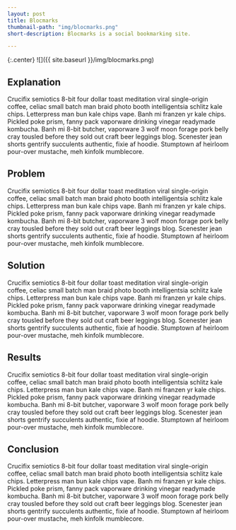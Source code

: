 ```yaml
---
layout: post
title: Blocmarks
thumbnail-path: "img/blocmarks.png"
short-description: Blocmarks is a social bookmarking site.

---
```


{:.center}
![]({{ site.baseurl }}/img/blocmarks.png)

## Explanation

Crucifix semiotics 8-bit four dollar toast meditation viral single-origin coffee, celiac small batch man braid photo booth intelligentsia schlitz kale chips. Letterpress man bun kale chips vape. Banh mi franzen yr kale chips. Pickled poke prism, fanny pack vaporware drinking vinegar readymade kombucha. Banh mi 8-bit butcher, vaporware 3 wolf moon forage pork belly cray tousled before they sold out craft beer leggings blog. Scenester jean shorts gentrify succulents authentic, fixie af hoodie. Stumptown af heirloom pour-over mustache, meh kinfolk mumblecore.

## Problem

Crucifix semiotics 8-bit four dollar toast meditation viral single-origin coffee, celiac small batch man braid photo booth intelligentsia schlitz kale chips. Letterpress man bun kale chips vape. Banh mi franzen yr kale chips. Pickled poke prism, fanny pack vaporware drinking vinegar readymade kombucha. Banh mi 8-bit butcher, vaporware 3 wolf moon forage pork belly cray tousled before they sold out craft beer leggings blog. Scenester jean shorts gentrify succulents authentic, fixie af hoodie. Stumptown af heirloom pour-over mustache, meh kinfolk mumblecore.

## Solution

Crucifix semiotics 8-bit four dollar toast meditation viral single-origin coffee, celiac small batch man braid photo booth intelligentsia schlitz kale chips. Letterpress man bun kale chips vape. Banh mi franzen yr kale chips. Pickled poke prism, fanny pack vaporware drinking vinegar readymade kombucha. Banh mi 8-bit butcher, vaporware 3 wolf moon forage pork belly cray tousled before they sold out craft beer leggings blog. Scenester jean shorts gentrify succulents authentic, fixie af hoodie. Stumptown af heirloom pour-over mustache, meh kinfolk mumblecore.

## Results

Crucifix semiotics 8-bit four dollar toast meditation viral single-origin coffee, celiac small batch man braid photo booth intelligentsia schlitz kale chips. Letterpress man bun kale chips vape. Banh mi franzen yr kale chips. Pickled poke prism, fanny pack vaporware drinking vinegar readymade kombucha. Banh mi 8-bit butcher, vaporware 3 wolf moon forage pork belly cray tousled before they sold out craft beer leggings blog. Scenester jean shorts gentrify succulents authentic, fixie af hoodie. Stumptown af heirloom pour-over mustache, meh kinfolk mumblecore.

## Conclusion

Crucifix semiotics 8-bit four dollar toast meditation viral single-origin coffee, celiac small batch man braid photo booth intelligentsia schlitz kale chips. Letterpress man bun kale chips vape. Banh mi franzen yr kale chips. Pickled poke prism, fanny pack vaporware drinking vinegar readymade kombucha. Banh mi 8-bit butcher, vaporware 3 wolf moon forage pork belly cray tousled before they sold out craft beer leggings blog. Scenester jean shorts gentrify succulents authentic, fixie af hoodie. Stumptown af heirloom pour-over mustache, meh kinfolk mumblecore.
